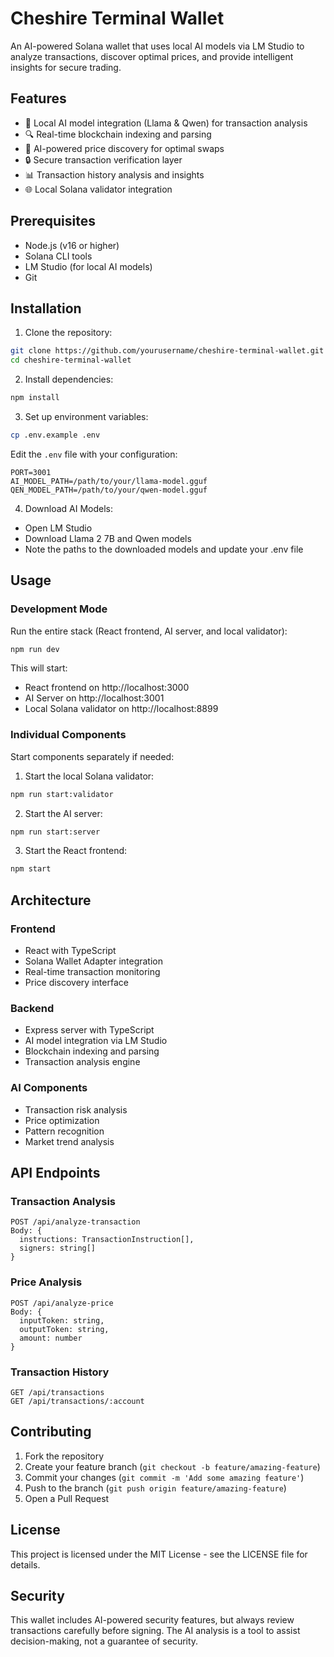 # Cheshire Terminal Wallet

An AI-powered Solana wallet that uses local AI models via LM Studio to analyze transactions, discover optimal prices, and provide intelligent insights for secure trading.

## Features

- 🤖 Local AI model integration (Llama & Qwen) for transaction analysis
- 🔍 Real-time blockchain indexing and parsing
- 💱 AI-powered price discovery for optimal swaps
- 🔒 Secure transaction verification layer
- 📊 Transaction history analysis and insights
- 🌐 Local Solana validator integration

## Prerequisites

- Node.js (v16 or higher)
- Solana CLI tools
- LM Studio (for local AI models)
- Git

## Installation

1. Clone the repository:
```bash
git clone https://github.com/yourusername/cheshire-terminal-wallet.git
cd cheshire-terminal-wallet
```

2. Install dependencies:
```bash
npm install
```

3. Set up environment variables:
```bash
cp .env.example .env
```

Edit the `.env` file with your configuration:
```
PORT=3001
AI_MODEL_PATH=/path/to/your/llama-model.gguf
QEN_MODEL_PATH=/path/to/your/qwen-model.gguf
```

4. Download AI Models:
- Open LM Studio
- Download Llama 2 7B and Qwen models
- Note the paths to the downloaded models and update your .env file

## Usage

### Development Mode

Run the entire stack (React frontend, AI server, and local validator):
```bash
npm run dev
```

This will start:
- React frontend on http://localhost:3000
- AI Server on http://localhost:3001
- Local Solana validator on http://localhost:8899

### Individual Components

Start components separately if needed:

1. Start the local Solana validator:
```bash
npm run start:validator
```

2. Start the AI server:
```bash
npm run start:server
```

3. Start the React frontend:
```bash
npm start
```

## Architecture

### Frontend
- React with TypeScript
- Solana Wallet Adapter integration
- Real-time transaction monitoring
- Price discovery interface

### Backend
- Express server with TypeScript
- AI model integration via LM Studio
- Blockchain indexing and parsing
- Transaction analysis engine

### AI Components
- Transaction risk analysis
- Price optimization
- Pattern recognition
- Market trend analysis

## API Endpoints

### Transaction Analysis
```
POST /api/analyze-transaction
Body: {
  instructions: TransactionInstruction[],
  signers: string[]
}
```

### Price Analysis
```
POST /api/analyze-price
Body: {
  inputToken: string,
  outputToken: string,
  amount: number
}
```

### Transaction History
```
GET /api/transactions
GET /api/transactions/:account
```

## Contributing

1. Fork the repository
2. Create your feature branch (`git checkout -b feature/amazing-feature`)
3. Commit your changes (`git commit -m 'Add some amazing feature'`)
4. Push to the branch (`git push origin feature/amazing-feature`)
5. Open a Pull Request

## License

This project is licensed under the MIT License - see the LICENSE file for details.

## Security

This wallet includes AI-powered security features, but always review transactions carefully before signing. The AI analysis is a tool to assist decision-making, not a guarantee of security.

